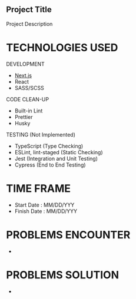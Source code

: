 ## Project Title

Project Description

# TECHNOLOGIES USED

DEVELOPMENT

-   [Next.js](https://nextjs.org/)
-   React
-   SASS/SCSS

CODE CLEAN-UP

-   Built-in Lint
-   Prettier
-   Husky

TESTING (Not Implemented)

-   TypeScript (Type Checking)
-   ESLint, lint-staged (Static Checking)
-   Jest (Integration and Unit Testing)
-   Cypress (End to End Testing)

# TIME FRAME

-   Start Date : MM/DD/YYY
-   Finish Date : MM/DD/YYY

# PROBLEMS ENCOUNTER

-

# PROBLEMS SOLUTION

-
